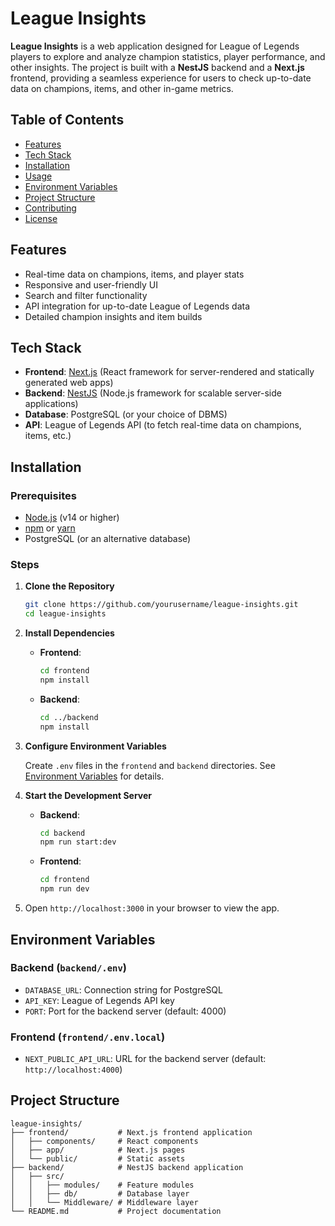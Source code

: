# League Insights

**League Insights** is a web application designed for League of Legends players to explore and analyze champion statistics, player performance, and other insights. The project is built with a **NestJS** backend and a **Next.js** frontend, providing a seamless experience for users to check up-to-date data on champions, items, and other in-game metrics.

## Table of Contents

- [Features](#features)
- [Tech Stack](#tech-stack)
- [Installation](#installation)
- [Usage](#usage)
- [Environment Variables](#environment-variables)
- [Project Structure](#project-structure)
- [Contributing](#contributing)
- [License](#license)

## Features

- Real-time data on champions, items, and player stats
- Responsive and user-friendly UI
- Search and filter functionality
- API integration for up-to-date League of Legends data
- Detailed champion insights and item builds

## Tech Stack

- **Frontend**: [Next.js](https://nextjs.org/) (React framework for server-rendered and statically generated web apps)
- **Backend**: [NestJS](https://nestjs.com/) (Node.js framework for scalable server-side applications)
- **Database**: PostgreSQL (or your choice of DBMS)
- **API**: League of Legends API (to fetch real-time data on champions, items, etc.)

## Installation

### Prerequisites

- [Node.js](https://nodejs.org/) (v14 or higher)
- [npm](https://www.npmjs.com/) or [yarn](https://yarnpkg.com/)
- PostgreSQL (or an alternative database)

### Steps

1. **Clone the Repository**

   ```bash
   git clone https://github.com/yourusername/league-insights.git
   cd league-insights
   ```

2. **Install Dependencies**

   - **Frontend**:

     ```bash
     cd frontend
     npm install
     ```

   - **Backend**:

     ```bash
     cd ../backend
     npm install
     ```

3. **Configure Environment Variables**

   Create `.env` files in the `frontend` and `backend` directories. See [Environment Variables](#environment-variables) for details.

4. **Start the Development Server**

   - **Backend**:

     ```bash
     cd backend
     npm run start:dev
     ```

   - **Frontend**:

     ```bash
     cd frontend
     npm run dev
     ```

5. Open `http://localhost:3000` in your browser to view the app.

## Environment Variables

### Backend (`backend/.env`)

- `DATABASE_URL`: Connection string for PostgreSQL
- `API_KEY`: League of Legends API key
- `PORT`: Port for the backend server (default: 4000)

### Frontend (`frontend/.env.local`)

- `NEXT_PUBLIC_API_URL`: URL for the backend server (default: `http://localhost:4000`)

## Project Structure

```plaintext
league-insights/
├── frontend/           # Next.js frontend application
│   ├── components/     # React components
│   ├── app/            # Next.js pages
│   └── public/         # Static assets
├── backend/            # NestJS backend application
│   ├── src/
│   │   ├── modules/    # Feature modules
│   │   ├── db/         # Database layer
│   │   └── Middleware/ # Middleware layer
└── README.md           # Project documentation
```

